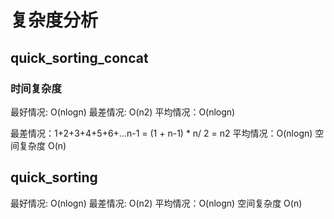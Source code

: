 # 复杂度分析
## quick_sorting_concat
### 时间复杂度
最好情况: O(nlogn) 
最差情况: O(n2)
平均情况：O(nlogn)


最差情况：1+2+3+4+5+6+...n-1 = (1 + n-1) * n/ 2 = n2
平均情况：O(nlogn)
空间复杂度 O(n)

## quick_sorting
最好情况: O(nlogn) 
最差情况: O(n2)
平均情况：O(nlogn)
空间复杂度 O(n)
